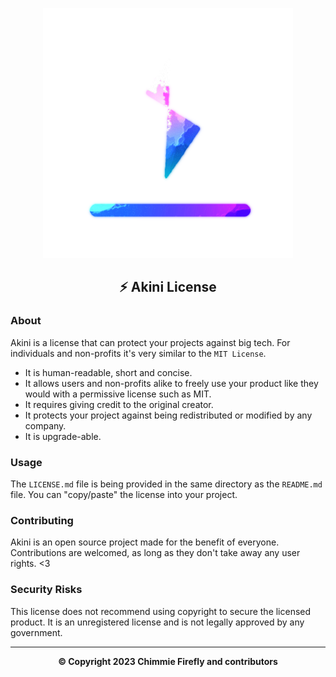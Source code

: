 <p align="center">
    <a href="https://xaviama.dank-me.me/pages/Core/aero_kianit_license">
        <img src="docs/icon.png" width="400" alt="Akini License Logo"/>
    </a>
</p>

<h2 align="center"><b>⚡ Akini License</b></h2>

### About

Akini is a license that can protect your projects against big tech. For individuals and non-profits it's very similar to the `MIT License`.

- It is human-readable, short and concise.
- It allows users and non-profits alike to freely use your product like they would with a permissive license such as MIT.
- It requires giving credit to the original creator.
- It protects your project against being redistributed or modified by any company.
- It is upgrade-able.

### Usage

The `LICENSE.md` file is being provided in the same directory as the `README.md` file.
You can "copy/paste" the license into your project.

### Contributing

Akini is an open source project made for the benefit of everyone. Contributions are welcomed, as long as they don't take away any user rights. <3

### Security Risks

This license does not recommend using copyright to secure the licensed product. It is an unregistered license and is not legally approved by any government.

<hr/>

<p align="center"><b>© Copyright 2023 Chimmie Firefly and contributors</b></p>
